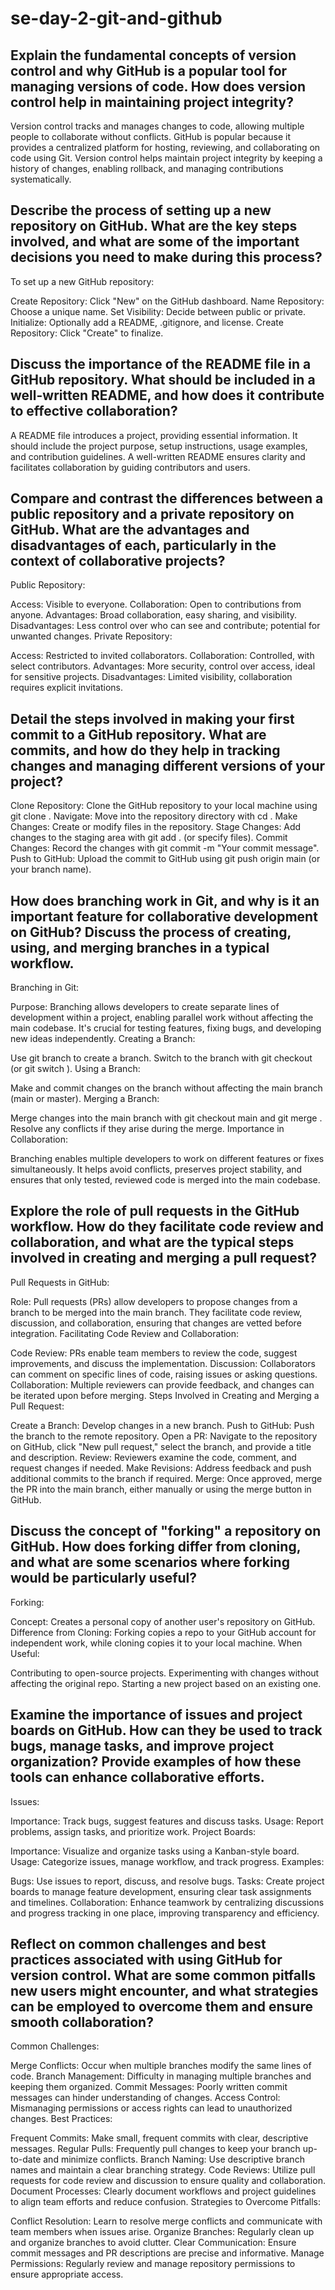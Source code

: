 # se-day-2-git-and-github
## Explain the fundamental concepts of version control and why GitHub is a popular tool for managing versions of code. How does version control help in maintaining project integrity?
Version control tracks and manages changes to code, allowing multiple people to collaborate without conflicts. GitHub is popular because it provides a centralized platform for hosting, reviewing, and collaborating on code using Git. Version control helps maintain project integrity by keeping a history of changes, enabling rollback, and managing contributions systematically.

## Describe the process of setting up a new repository on GitHub. What are the key steps involved, and what are some of the important decisions you need to make during this process?
To set up a new GitHub repository:

Create Repository: Click "New" on the GitHub dashboard.
Name Repository: Choose a unique name.
Set Visibility: Decide between public or private.
Initialize: Optionally add a README, .gitignore, and license.
Create Repository: Click "Create" to finalize.

## Discuss the importance of the README file in a GitHub repository. What should be included in a well-written README, and how does it contribute to effective collaboration?
A README file introduces a project, providing essential information. It should include the project purpose, setup instructions, usage examples, and contribution guidelines. A well-written README ensures clarity and facilitates collaboration by guiding contributors and users.

## Compare and contrast the differences between a public repository and a private repository on GitHub. What are the advantages and disadvantages of each, particularly in the context of collaborative projects?

Public Repository:

Access: Visible to everyone.
Collaboration: Open to contributions from anyone.
Advantages: Broad collaboration, easy sharing, and visibility.
Disadvantages: Less control over who can see and contribute; potential for unwanted changes.
Private Repository:

Access: Restricted to invited collaborators.
Collaboration: Controlled, with select contributors.
Advantages: More security, control over access, ideal for sensitive projects.
Disadvantages: Limited visibility, collaboration requires explicit invitations.

## Detail the steps involved in making your first commit to a GitHub repository. What are commits, and how do they help in tracking changes and managing different versions of your project?
Clone Repository: Clone the GitHub repository to your local machine using git clone <repository-url>.
Navigate: Move into the repository directory with cd <repository-name>.
Make Changes: Create or modify files in the repository.
Stage Changes: Add changes to the staging area with git add . (or specify files).
Commit Changes: Record the changes with git commit -m "Your commit message".
Push to GitHub: Upload the commit to GitHub using git push origin main (or your branch name).

## How does branching work in Git, and why is it an important feature for collaborative development on GitHub? Discuss the process of creating, using, and merging branches in a typical workflow.

Branching in Git:

Purpose: Branching allows developers to create separate lines of development within a project, enabling parallel work without affecting the main codebase. It's crucial for testing features, fixing bugs, and developing new ideas independently.
Creating a Branch:

Use git branch <branch-name> to create a branch.
Switch to the branch with git checkout <branch-name> (or git switch <branch-name>).
Using a Branch:

Make and commit changes on the branch without affecting the main branch (main or master).
Merging a Branch:

Merge changes into the main branch with git checkout main and git merge <branch-name>.
Resolve any conflicts if they arise during the merge.
Importance in Collaboration:

Branching enables multiple developers to work on different features or fixes simultaneously. It helps avoid conflicts, preserves project stability, and ensures that only tested, reviewed code is merged into the main codebase.
## Explore the role of pull requests in the GitHub workflow. How do they facilitate code review and collaboration, and what are the typical steps involved in creating and merging a pull request?
Pull Requests in GitHub:

Role: Pull requests (PRs) allow developers to propose changes from a branch to be merged into the main branch. They facilitate code review, discussion, and collaboration, ensuring that changes are vetted before integration.
Facilitating Code Review and Collaboration:

Code Review: PRs enable team members to review the code, suggest improvements, and discuss the implementation.
Discussion: Collaborators can comment on specific lines of code, raising issues or asking questions.
Collaboration: Multiple reviewers can provide feedback, and changes can be iterated upon before merging.
Steps Involved in Creating and Merging a Pull Request:

Create a Branch: Develop changes in a new branch.
Push to GitHub: Push the branch to the remote repository.
Open a PR: Navigate to the repository on GitHub, click "New pull request," select the branch, and provide a title and description.
Review: Reviewers examine the code, comment, and request changes if needed.
Make Revisions: Address feedback and push additional commits to the branch if required.
Merge: Once approved, merge the PR into the main branch, either manually or using the merge button in GitHub.

## Discuss the concept of "forking" a repository on GitHub. How does forking differ from cloning, and what are some scenarios where forking would be particularly useful?
Forking:

Concept: Creates a personal copy of another user's repository on GitHub.
Difference from Cloning: Forking copies a repo to your GitHub account for independent work, while cloning copies it to your local machine.
When Useful:

Contributing to open-source projects.
Experimenting with changes without affecting the original repo.
Starting a new project based on an existing one.

## Examine the importance of issues and project boards on GitHub. How can they be used to track bugs, manage tasks, and improve project organization? Provide examples of how these tools can enhance collaborative efforts.

Issues:

Importance: Track bugs, suggest features and discuss tasks.
Usage: Report problems, assign tasks, and prioritize work.
Project Boards:

Importance: Visualize and organize tasks using a Kanban-style board.
Usage: Categorize issues, manage workflow, and track progress.
Examples:

Bugs: Use issues to report, discuss, and resolve bugs.
Tasks: Create project boards to manage feature development, ensuring clear task assignments and timelines.
Collaboration: Enhance teamwork by centralizing discussions and progress tracking in one place, improving transparency and efficiency.

## Reflect on common challenges and best practices associated with using GitHub for version control. What are some common pitfalls new users might encounter, and what strategies can be employed to overcome them and ensure smooth collaboration?
Common Challenges:

Merge Conflicts: Occur when multiple branches modify the same lines of code.
Branch Management: Difficulty in managing multiple branches and keeping them organized.
Commit Messages: Poorly written commit messages can hinder understanding of changes.
Access Control: Mismanaging permissions or access rights can lead to unauthorized changes.
Best Practices:

Frequent Commits: Make small, frequent commits with clear, descriptive messages.
Regular Pulls: Frequently pull changes to keep your branch up-to-date and minimize conflicts.
Branch Naming: Use descriptive branch names and maintain a clear branching strategy.
Code Reviews: Utilize pull requests for code review and discussion to ensure quality and collaboration.
Document Processes: Clearly document workflows and project guidelines to align team efforts and reduce confusion.
Strategies to Overcome Pitfalls:

Conflict Resolution: Learn to resolve merge conflicts and communicate with team members when issues arise.
Organize Branches: Regularly clean up and organize branches to avoid clutter.
Clear Communication: Ensure commit messages and PR descriptions are precise and informative.
Manage Permissions: Regularly review and manage repository permissions to ensure appropriate access.
